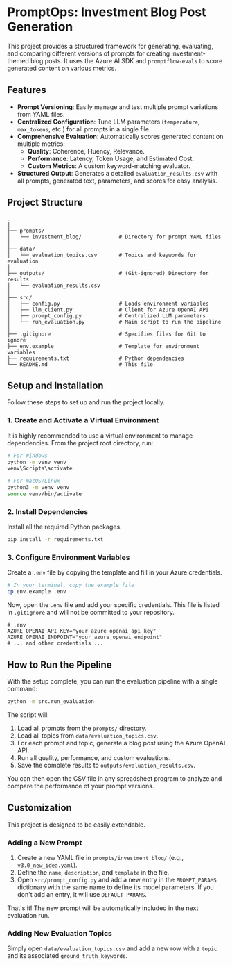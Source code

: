 # PromptOps: Investment Blog Post Generation

This project provides a structured framework for generating, evaluating, and comparing different versions of prompts for creating investment-themed blog posts. It uses the Azure AI SDK and `promptflow-evals` to score generated content on various metrics.

## Features

- **Prompt Versioning**: Easily manage and test multiple prompt variations from YAML files.
- **Centralized Configuration**: Tune LLM parameters (`temperature`, `max_tokens`, etc.) for all prompts in a single file.
- **Comprehensive Evaluation**: Automatically scores generated content on multiple metrics:
  - **Quality**: Coherence, Fluency, Relevance.
  - **Performance**: Latency, Token Usage, and Estimated Cost.
  - **Custom Metrics**: A custom keyword-matching evaluator.
- **Structured Output**: Generates a detailed `evaluation_results.csv` with all prompts, generated text, parameters, and scores for easy analysis.

## Project Structure

```
.
│
├── prompts/
│   └── investment_blog/            # Directory for prompt YAML files
│
├── data/
│   └── evaluation_topics.csv       # Topics and keywords for evaluation
│
├── outputs/                        # (Git-ignored) Directory for results
│   └── evaluation_results.csv
│
├── src/
│   ├── config.py                   # Loads environment variables
│   ├── llm_client.py               # Client for Azure OpenAI API
│   ├── prompt_config.py            # Centralized LLM parameters
│   └── run_evaluation.py           # Main script to run the pipeline
│
├── .gitignore                      # Specifies files for Git to ignore
├── env.example                     # Template for environment variables
├── requirements.txt                # Python dependencies
└── README.md                       # This file
```

## Setup and Installation

Follow these steps to set up and run the project locally.

### 1. Create and Activate a Virtual Environment

It is highly recommended to use a virtual environment to manage dependencies. From the project root directory, run:

```bash
# For Windows
python -m venv venv
venv\Scripts\activate

# For macOS/Linux
python3 -m venv venv
source venv/bin/activate
```

### 2. Install Dependencies

Install all the required Python packages.

```bash
pip install -r requirements.txt
```

### 3. Configure Environment Variables

Create a `.env` file by copying the template and fill in your Azure credentials.

```bash
# In your terminal, copy the example file
cp env.example .env
```

Now, open the `.env` file and add your specific credentials. This file is listed in `.gitignore` and will not be committed to your repository.

```
# .env
AZURE_OPENAI_API_KEY="your_azure_openai_api_key"
AZURE_OPENAI_ENDPOINT="your_azure_openai_endpoint"
# ... and other credentials ...
```

## How to Run the Pipeline

With the setup complete, you can run the evaluation pipeline with a single command:

```bash
python -m src.run_evaluation
```

The script will:
1.  Load all prompts from the `prompts/` directory.
2.  Load all topics from `data/evaluation_topics.csv`.
3.  For each prompt and topic, generate a blog post using the Azure OpenAI API.
4.  Run all quality, performance, and custom evaluations.
5.  Save the complete results to `outputs/evaluation_results.csv`.

You can then open the CSV file in any spreadsheet program to analyze and compare the performance of your prompt versions.

## Customization

This project is designed to be easily extendable.

### Adding a New Prompt

1.  Create a new YAML file in `prompts/investment_blog/` (e.g., `v3.0_new_idea.yaml`).
2.  Define the `name`, `description`, and `template` in the file.
3.  Open `src/prompt_config.py` and add a new entry in the `PROMPT_PARAMS` dictionary with the same name to define its model parameters. If you don't add an entry, it will use `DEFAULT_PARAMS`.

That's it! The new prompt will be automatically included in the next evaluation run.

### Adding New Evaluation Topics

Simply open `data/evaluation_topics.csv` and add a new row with a `topic` and its associated `ground_truth_keywords`. 